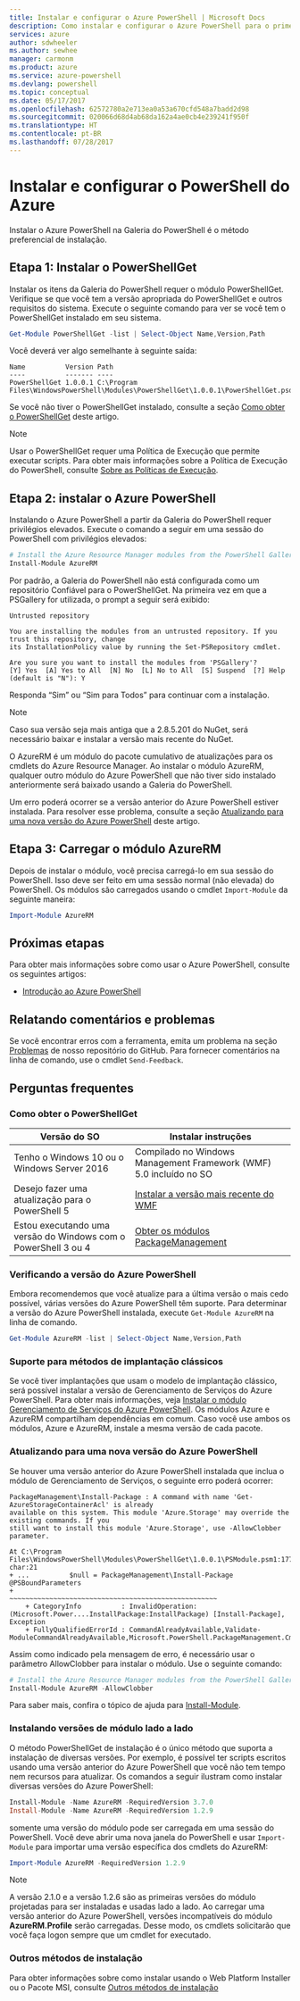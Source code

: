 ```yaml
---
title: Instalar e configurar o Azure PowerShell | Microsoft Docs
description: Como instalar e configurar o Azure PowerShell para o primeiro uso.
services: azure
author: sdwheeler
ms.author: sewhee
manager: carmonm
ms.product: azure
ms.service: azure-powershell
ms.devlang: powershell
ms.topic: conceptual
ms.date: 05/17/2017
ms.openlocfilehash: 62572780a2e713ea0a53a670cfd548a7badd2d98
ms.sourcegitcommit: 020066d68d4ab68da162a4ae0cb4e239241f950f
ms.translationtype: HT
ms.contentlocale: pt-BR
ms.lasthandoff: 07/28/2017
---
```

# <a name="install-and-configure-azure-powershell"></a>Instalar e configurar o PowerShell do Azure

Instalar o Azure PowerShell na Galeria do PowerShell é o método preferencial de instalação.

## <a name="step-1-install-powershellget"></a>Etapa 1: Instalar o PowerShellGet

Instalar os itens da Galeria do PowerShell requer o módulo PowerShellGet. Verifique se que você tem a versão apropriada do PowerShellGet e outros requisitos do sistema. Execute o seguinte comando para ver se você tem o PowerShellGet instalado em seu sistema.

```powershell
Get-Module PowerShellGet -list | Select-Object Name,Version,Path
```

Você deverá ver algo semelhante à seguinte saída:

```
Name          Version Path
----          ------- ----
PowerShellGet 1.0.0.1 C:\Program Files\WindowsPowerShell\Modules\PowerShellGet\1.0.0.1\PowerShellGet.psd1
```

Se você não tiver o PowerShellGet instalado, consulte a seção [Como obter o PowerShellGet](#how-to-get-powershellget) deste artigo.

> [!NOTE]
> Usar o PowerShellGet requer uma Política de Execução que permite executar scripts. Para obter mais informações sobre a Política de Execução do PowerShell, consulte [Sobre as Políticas de Execução](https://msdn.microsoft.com/powershell/reference/5.1/microsoft.powershell.core/about/about_execution_policies).

## <a name="step-2-install-azure-powershell"></a>Etapa 2: instalar o Azure PowerShell

Instalando o Azure PowerShell a partir da Galeria do PowerShell requer privilégios elevados. Execute o comando a seguir em uma sessão do PowerShell com privilégios elevados:

```powershell
# Install the Azure Resource Manager modules from the PowerShell Gallery
Install-Module AzureRM
```

Por padrão, a Galeria do PowerShell não está configurada como um repositório Confiável para o PowerShellGet. Na primeira vez em que a PSGallery for utilizada, o prompt a seguir será exibido:

```
Untrusted repository

You are installing the modules from an untrusted repository. If you trust this repository, change
its InstallationPolicy value by running the Set-PSRepository cmdlet.

Are you sure you want to install the modules from 'PSGallery'?
[Y] Yes  [A] Yes to All  [N] No  [L] No to All  [S] Suspend  [?] Help (default is "N"): Y
```

Responda “Sim” ou “Sim para Todos” para continuar com a instalação.

> [!NOTE]
> Caso sua versão seja mais antiga que a 2.8.5.201 do NuGet, será necessário baixar e instalar a versão mais recente do NuGet.

O AzureRM é um módulo do pacote cumulativo de atualizações para os cmdlets do Azure Resource Manager. Ao instalar o módulo AzureRM, qualquer outro módulo do Azure PowerShell que não tiver sido instalado anteriormente será baixado usando a Galeria do PowerShell.

Um erro poderá ocorrer se a versão anterior do Azure PowerShell estiver instalada. Para resolver esse problema, consulte a seção [Atualizando para uma nova versão do Azure PowerShell](#update-azps) deste artigo.

## <a name="step-3-load-the-azurerm-module"></a>Etapa 3: Carregar o módulo AzureRM
Depois de instalar o módulo, você precisa carregá-lo em sua sessão do PowerShell. Isso deve ser feito em uma sessão normal (não elevada) do PowerShell. Os módulos são carregados usando o cmdlet `Import-Module` da seguinte maneira:

```powershell
Import-Module AzureRM
```

## <a name="next-steps"></a>Próximas etapas

Para obter mais informações sobre como usar o Azure PowerShell, consulte os seguintes artigos:

* [Introdução ao Azure PowerShell](get-started-azureps.md)

## <a name="reporting-issues-and-feedback"></a>Relatando comentários e problemas

Se você encontrar erros com a ferramenta, emita um problema na seção [Problemas](https://github.com/Azure/azure-powershell/issues) de nosso repositório do GitHub. Para fornecer comentários na linha de comando, use o cmdlet `Send-Feedback`.

## <a name="frequently-asked-questions"></a>Perguntas frequentes

### <a name="how-to-get-powershellget"></a>Como obter o PowerShellGet

|Versão do SO|Instalar instruções|
|---|---|
|Tenho o Windows 10 ou o Windows Server 2016|Compilado no Windows Management Framework (WMF) 5.0 incluído no SO|
|Desejo fazer uma atualização para o PowerShell 5|[Instalar a versão mais recente do WMF](https://www.microsoft.com/en-us/download/details.aspx?id=54616)|
|Estou executando uma versão do Windows com o PowerShell 3 ou 4|[Obter os módulos PackageManagement](http://go.microsoft.com/fwlink/?LinkID=746217)|

<a id="helpmechoose"></a>
### <a name="checking-the-version-of-azure-powershell"></a>Verificando a versão do Azure PowerShell

Embora recomendemos que você atualize para a última versão o mais cedo possível, várias versões do Azure PowerShell têm suporte. Para determinar a versão do Azure PowerShell instalada, execute `Get-Module AzureRM` na linha de comando.

```powershell
Get-Module AzureRM -list | Select-Object Name,Version,Path
```

### <a name="support-for-classic-deployment-methods"></a>Suporte para métodos de implantação clássicos

Se você tiver implantações que usam o modelo de implantação clássico, será possível instalar a versão de Gerenciamento de Serviços do Azure PowerShell. Para obter mais informações, veja [Instalar o módulo Gerenciamento de Serviços do Azure PowerShell](/powershell/azure/servicemanagement/install-azure-ps). Os módulos Azure e AzureRM compartilham dependências em comum. Caso você use ambos os módulos, Azure e AzureRM, instale a mesma versão de cada pacote.

### <a id="update-azps"></a>Atualizando para uma nova versão do Azure PowerShell

Se houver uma versão anterior do Azure PowerShell instalada que inclua o módulo de Gerenciamento de Serviços, o seguinte erro poderá ocorrer:

```
PackageManagement\Install-Package : A command with name 'Get-AzureStorageContainerAcl' is already
available on this system. This module 'Azure.Storage' may override the existing commands. If you
still want to install this module 'Azure.Storage', use -AllowClobber parameter.

At C:\Program Files\WindowsPowerShell\Modules\PowerShellGet\1.0.0.1\PSModule.psm1:1772 char:21
+ ...          $null = PackageManagement\Install-Package @PSBoundParameters
+                      ~~~~~~~~~~~~~~~~~~~~~~~~~~~~~~~~~~~~~~~~~~~~~~~~~~~~
    + CategoryInfo          : InvalidOperation: (Microsoft.Power....InstallPackage:InstallPackage) [Install-Package], Exception
    + FullyQualifiedErrorId : CommandAlreadyAvailable,Validate-ModuleCommandAlreadyAvailable,Microsoft.PowerShell.PackageManagement.Cmdlets.InstallPackage
```

Assim como indicado pela mensagem de erro, é necessário usar o parâmetro AllowClobber para instalar o módulo. Use o seguinte comando:

```powershell
# Install the Azure Resource Manager modules from the PowerShell Gallery
Install-Module AzureRM -AllowClobber
```

Para saber mais, confira o tópico de ajuda para [Install-Module](https://msdn.microsoft.com/powershell/reference/5.1/PowerShellGet/install-module).

### <a name="installing-module-versions-side-by-side"></a>Instalando versões de módulo lado a lado

O método PowerShellGet de instalação é o único método que suporta a instalação de diversas versões. Por exemplo, é possível ter scripts escritos usando uma versão anterior do Azure PowerShell que você não tem tempo nem recursos para atualizar. Os comandos a seguir ilustram como instalar diversas versões do Azure PowerShell:

```powershell
Install-Module -Name AzureRM -RequiredVersion 3.7.0
Install-Module -Name AzureRM -RequiredVersion 1.2.9
```

somente uma versão do módulo pode ser carregada em uma sessão do PowerShell. Você deve abrir uma nova janela do PowerShell e usar `Import-Module` para importar uma versão específica dos cmdlets do AzureRM:

```powershell
Import-Module AzureRM -RequiredVersion 1.2.9
```

> [!NOTE]
> A versão 2.1.0 e a versão 1.2.6 são as primeiras versões do módulo projetadas para ser instaladas e usadas lado a lado. Ao carregar uma versão anterior do Azure PowerShell, versões incompatíveis do módulo **AzureRM.Profile** serão carregadas. Desse modo, os cmdlets solicitarão que você faça logon sempre que um cmdlet for executado.

### <a name="other-installation-methods"></a>Outros métodos de instalação

Para obter informações sobre como instalar usando o Web Platform Installer ou o Pacote MSI, consulte [Outros métodos de instalação](other-install.md)
